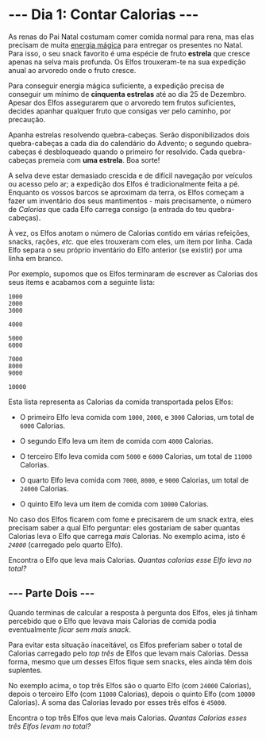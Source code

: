 # --- Dia 1: Contar Calorias ---

As renas do Pai Natal costumam comer comida normal para rena, mas elas precisam de muita [energia mágica](https://adventofcode.com/2018/day/25) para entregar os presentes no Natal. Para isso, o seu snack favorito é uma espécie de fruto **estrela** que cresce apenas na selva mais profunda. Os Elfos trouxeram-te na sua expedição anual ao arvoredo onde o fruto cresce.

Para conseguir energia mágica suficiente, a expedição precisa de conseguir um mínimo de **cinquenta estrelas** até ao dia 25 de Dezembro. Apesar dos Elfos assegurarem que o arvoredo tem frutos suficientes, decides apanhar qualquer fruto que consigas ver pelo caminho, por precaução.

Apanha estrelas resolvendo quebra-cabeças. Serão disponibilizados dois quebra-cabeças a cada dia do calendário do Advento; o segundo quebra-cabeças é desbloqueado quando o primeiro for resolvido. Cada quebra-cabeças premeia com **uma estrela**. Boa sorte!

A selva deve estar demasiado crescida e de difícil navegação por veículos ou acesso pelo ar; a expedição dos Elfos é tradicionalmente feita a pé. Enquanto os vossos barcos se aproximam da terra, os Elfos começam a fazer um inventário dos seus mantimentos - mais precisamente, o número de *Calorias* que cada Elfo carrega consigo (a entrada do teu quebra-cabeças).

À vez, os Elfos anotam o número de Calorias contido em várias refeições, snacks, rações, *etc.* que eles trouxeram com eles, um item por linha. Cada Elfo separa o seu próprio inventário do Elfo anterior (se existir) por uma linha em branco.

Por exemplo, supomos que os Elfos terminaram de escrever as Calorias dos seus items e acabamos com a seguinte lista:

```
1000
2000
3000

4000

5000
6000

7000
8000
9000

10000

```

Esta lista representa as Calorias da comida transportada pelos Elfos:


 - O primeiro Elfo leva comida com  `1000`, `2000`, e `3000` Calorias, um total de `6000` Calorias.

 - O segundo Elfo leva um item de comida com `4000` Calorias.

 - O terceiro Elfo leva comida com `5000` e `6000` Calorias, um total de `11000` Calorias.

 - O quarto Elfo leva comida com `7000`, `8000`, e `9000` Calorias, um total de `24000` Calorias.

 - O quinto Elfo leva um item de comida com `10000` Calorias.


No caso dos Elfos ficarem com fome e precisarem de um snack extra, eles precisam saber a qual Elfo perguntar: eles gostariam de saber quantas Calorias leva o Elfo que carrega *mais* Calorias. No exemplo acima, isto é *`24000`* (carregado pelo quarto Elfo).

Encontra o Elfo que leva mais Calorias. *Quantas calorias esse Elfo leva no total?*

## --- Parte Dois ---

Quando terminas de calcular a resposta à pergunta dos Elfos, eles já tinham percebido que o Elfo que levava mais Calorias de comida podia eventualmente *ficar sem mais snack*.

Para evitar esta situação inaceitável, os Elfos preferiam saber o total de Calorias carregado pelo *top três* de Elfos que levam mais Calorias. Dessa forma, mesmo que um desses Elfos fique sem snacks, eles ainda têm dois suplentes.

No exemplo acima, o top três Elfos são o quarto Elfo (com `24000` Calorias), depois o terceiro Elfo (com `11000` Calorias), depois o quinto Elfo (com `10000` Calorias). A soma das Calorias levado por esses três elfos é `45000`.

Encontra o top três Elfos que leva mais Calorias. *Quantas Calorias esses três Elfos levam no total?*

